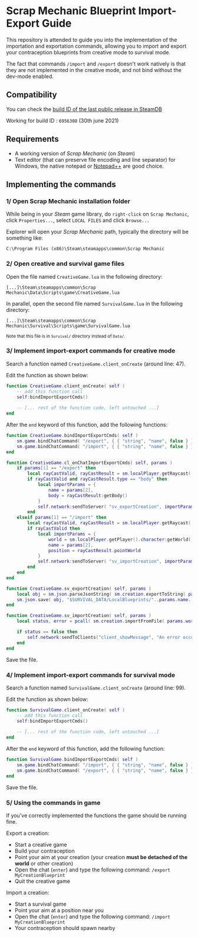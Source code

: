 # Scrap Mechanic Blueprint Import-Export Guide

This repository is attended to guide you into the implementation of the importation and exportation commands, 
allowing you to import and export your contraception blueprints from creative mode to survival mode.

The fact that commands `/import` and `/export` doesn't work natively is that they are not implemented in the creative mode, and not bind without the dev-mode enabled.

## Compatibility

You can check the [build ID of the last public release in SteamDB](https://steamdb.info/app/387990/depots/)

Working for build ID : `6956308` (30th june 2021)

## Requirements

- A working version of *Scrap Mechanic* (on *Steam*)
- Text editor (that can preserve file encoding and line separator) for Windows, the native notepad or [Notepad++](https://notepad-plus-plus.org/downloads/) are good choice.

## Implementing the commands

### 1/ Open Scrap Mechanic installation folder

While being in your *Steam* game library, do `right-click` on `Scrap Mechanic`, click `Properties...`, select `LOCAL FILES` and click `Browse...`

Explorer will open your *Scrap Mechanic* path, typically the directory will be something like: 
```
C:\Program Files (x86)\Steam\steamapps\common\Scrap Mechanic
```

### 2/ Open creative and survival game files

Open the file named `CreativeGame.lua` in the following directory:  

```
[...]\Steam\steamapps\common\Scrap Mechanic\Data\Scripts\game\CreativeGame.lua
```

In parallel, open the second file named `SurvivalGame.lua` in the following directory:

```
[...]\Steam\steamapps\common\Scrap Mechanic\Survival\Scripts\game\SurvivalGame.lua
```
<sup>Note that this file is in `Survival/` directory instead of `Data/`.</sup>

### 3/ Implement import-export commands for creative mode

Search a function named `CreativeGame.client_onCreate` (around line: 47).

Edit the function as shown below: 

```lua
function CreativeGame.client_onCreate( self )
    -- add this function call
    self:bindImportExportCmds()
    
    -- [... rest of the function code, left untouched ...]
end
```

After the `end` keyword of this function, add the following functions: 

```lua
function CreativeGame.bindImportExportCmds( self )
	sm.game.bindChatCommand( "/export", { { "string", "name", false } }, "cl_onChatImportExportCmds", "Exports blueprint $SURVIVAL_DATA/LocalBlueprints/<name>.blueprint" )
	sm.game.bindChatCommand( "/import", { { "string", "name", false } }, "cl_onChatImportExportCmds", "Imports blueprint from survival $SURVIVAL_DATA/LocalBlueprints/<name>.blueprint" )
end

function CreativeGame.cl_onChatImportExportCmds( self, params )
	if params[1] == "/export" then
		local rayCastValid, rayCastResult = sm.localPlayer.getRaycast( 100 )
		if rayCastValid and rayCastResult.type == "body" then
			local importParams = {
				name = params[2],
				body = rayCastResult:getBody()
			}
			self.network:sendToServer( "sv_exportCreation", importParams )
		end
	elseif params[1] == "/import" then
		local rayCastValid, rayCastResult = sm.localPlayer.getRaycast( 100 )
		if rayCastValid then
			local importParams = {
				world = sm.localPlayer.getPlayer().character:getWorld(),
				name = params[2],
				position = rayCastResult.pointWorld
			}
			self.network:sendToServer( "sv_importCreation", importParams )
		end
	end
end

function CreativeGame.sv_exportCreation( self, params )
	local obj = sm.json.parseJsonString( sm.creation.exportToString( params.body ) )
	sm.json.save( obj, "$SURVIVAL_DATA/LocalBlueprints/"..params.name..".blueprint" )
end

function CreativeGame.sv_importCreation( self, params )
	local status, error = pcall( sm.creation.importFromFile( params.world, "$SURVIVAL_DATA/LocalBlueprints/" .. params.name .. ".blueprint", params.position ) )

	if status == false then
		self.network:sendToClients("client_showMessage", "An error occurred (some parts are survival-only and cannot be imported to creative mode)")
	end
end
```

Save the file.

### 4/ Implement import-export commands for survival mode

Search a function named `SurvivalGame.client_onCreate` (around line: 99).

Edit the function as shown below: 

```lua
function SurvivalGame.client_onCreate( self )
    -- add this function call
    self:bindImportExportCmds()
    
    -- [... rest of the function code, left untouched ...]
end
```

After the `end` keyword of this function, add the following function: 

```lua
function SurvivalGame.bindImportExportCmds( self )
	sm.game.bindChatCommand( "/import", { { "string", "name", false } }, "cl_onChatCommand", "Imports blueprint $SURVIVAL_DATA/LocalBlueprints/<name>.blueprint" )
	sm.game.bindChatCommand( "/export", { { "string", "name", false } }, "cl_onChatCommand", "Exports blueprint $SURVIVAL_DATA/LocalBlueprints/<name>.blueprint" )
end
```

Save the file.

### 5/ Using the commands in game

If you've correctly implemented the functions the game should be running fine. 

Export a creation: 
- Start a creative game
- Build your contraception
- Point your aim at your creation (your creation **must be detached of the world** or other creation)
- Open the chat (`enter`) and type the following command: `/export MyCreationBlueprint`
- Quit the creative game

Import a creation: 
- Start a survival game
- Point your aim at a position near you
- Open the chat (`enter`) and type the following command: `/import MyCreationBlueprint`
- Your contraception should spawn nearby
